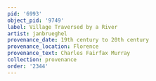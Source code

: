```yaml
---
pid: '6993'
object_pid: '9749'
label: Village Traversed by a River
artist: janbrueghel
provenance_date: 19th century to 20th century
provenance_location: Florence
provenance_text: Charles Fairfax Murray
collection: provenance
order: '2344'
---
```

